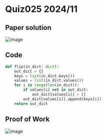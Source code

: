 # Quiz025 2024/11

## Paper solution
![image](https://github.com/user-attachments/assets/d3d2c494-25a2-4925-bf6c-10fc1dd91e4a)

## Code
```.py
def flip(in_dict: dict):
    out_dict = {}
    keys = list(in_dict.keys())
    values = list(in_dict.values())
    for i in range(len(in_dict)):
        if values[i] not in out_dict:
            out_dict[values[i]] = []
        out_dict[values[i]].append(keys[i])
    return out_dict
```

## Proof of Work
![image](https://github.com/user-attachments/assets/c019c1e8-2bfb-42fe-bb79-10138373a183)

